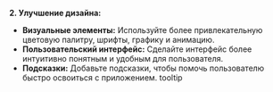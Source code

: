 
**2. Улучшение  дизайна:**

* **Визуальные  элементы:**  Используйте  более  привлекательную  цветовую  палитру,  шрифты,  графику  и  анимацию.
* **Пользовательский  интерфейс:**  Сделайте  интерфейс  более  интуитивно  понятным  и  удобным  для  пользователя.
* **Подсказки:**  Добавьте  подсказки,  чтобы  помочь  пользователю  быстро  освоиться  с  приложением. tooltip

